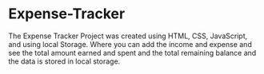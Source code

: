 # Expense-Tracker
The Expense Tracker Project was created using HTML, CSS, JavaScript, and using local Storage. Where you can add the income and expense and see the total amount earned and spent and the total remaining balance and the data is stored  in local storage.
